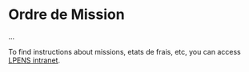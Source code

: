 # Ordre de Mission

...

To find instructions about missions, etats de frais, etc, you can access [LPENS intranet](https://intranet-lpens.ext.phys.ens.fr/).
